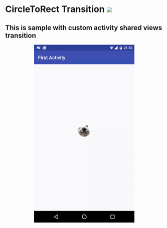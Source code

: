 # CircleToRect Transition <img src="https://www.cleveroad.com/public/comercial/label-android.svg" height="19">

## This is sample with custom activity shared views transition

<p align="center">
    <img src="/images/animated.gif" alt="Span layout manager demo">
</p>